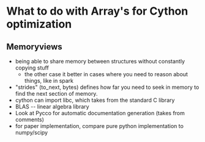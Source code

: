 # What to do with Array's for Cython optimization
## Memoryviews
- being able to share memory between structures without constantly copying stuff
    - the other case it better in cases where you need to reason about things, like in spark
-  "strides" (to_next, bytes) defines how far you need to seek in memory to find the next section of memory.
- cython can import libc, which takes from the standard C library
- BLAS -- linear algebra library
- Look at Pycco for automatic documentation generation (takes from comments)
- for paper implementation, compare pure python implementation to numpy/scipy
